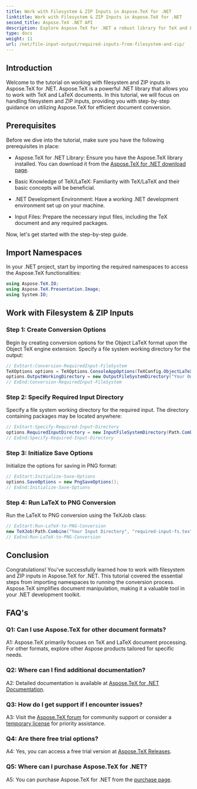 ```yaml
---
title: Work with Filesystem & ZIP Inputs in Aspose.TeX for .NET
linktitle: Work with Filesystem & ZIP Inputs in Aspose.TeX for .NET
second_title: Aspose.TeX .NET API
description: Explore Aspose.TeX for .NET a robust library for TeX and LaTeX document handling. Efficiently convert files with filesystem and ZIP inputs.
type: docs
weight: 11
url: /net/file-input-output/required-inputs-from-filesystem-and-zip/
---
```

## Introduction

Welcome to the tutorial on working with filesystem and ZIP inputs in Aspose.TeX for .NET. Aspose.TeX is a powerful .NET library that allows you to work with TeX and LaTeX documents. In this tutorial, we will focus on handling filesystem and ZIP inputs, providing you with step-by-step guidance on utilizing Aspose.TeX for efficient document conversion.

## Prerequisites

Before we dive into the tutorial, make sure you have the following prerequisites in place:

- Aspose.TeX for .NET Library: Ensure you have the Aspose.TeX library installed. You can download it from the [Aspose.TeX for .NET download page](https://releases.aspose.com/tex/net/).

- Basic Knowledge of TeX/LaTeX: Familiarity with TeX/LaTeX and their basic concepts will be beneficial.

- .NET Development Environment: Have a working .NET development environment set up on your machine.

- Input Files: Prepare the necessary input files, including the TeX document and any required packages.

Now, let's get started with the step-by-step guide.

## Import Namespaces

In your .NET project, start by importing the required namespaces to access the Aspose.TeX functionalities:

```csharp
using Aspose.TeX.IO;
using Aspose.TeX.Presentation.Image;
using System.IO;
```

## Work with Filesystem & ZIP Inputs

### Step 1: Create Conversion Options

Begin by creating conversion options for the Object LaTeX format upon the Object TeX engine extension. Specify a file system working directory for the output:

```csharp
// ExStart:Conversion-RequiredInput-FileSystem
TeXOptions options = TeXOptions.ConsoleAppOptions(TeXConfig.ObjectLaTeX);
options.OutputWorkingDirectory = new OutputFileSystemDirectory("Your Output Directory");
// ExEnd:Conversion-RequiredInput-FileSystem
```

### Step 2: Specify Required Input Directory

Specify a file system working directory for the required input. The directory containing packages may be located anywhere:

```csharp
// ExStart:Specify-Required-Input-Directory
options.RequiredInputDirectory = new InputFileSystemDirectory(Path.Combine("Your Input Directory", "packages"));
// ExEnd:Specify-Required-Input-Directory
```

### Step 3: Initialize Save Options

Initialize the options for saving in PNG format:

```csharp
// ExStart:Initialize-Save-Options
options.SaveOptions = new PngSaveOptions();
// ExEnd:Initialize-Save-Options
```

### Step 4: Run LaTeX to PNG Conversion

Run the LaTeX to PNG conversion using the TeXJob class:

```csharp
// ExStart:Run-LaTeX-to-PNG-Conversion
new TeXJob(Path.Combine("Your Input Directory", "required-input-fs.tex"), new ImageDevice(), options).Run();
// ExEnd:Run-LaTeX-to-PNG-Conversion
```

## Conclusion

Congratulations! You've successfully learned how to work with filesystem and ZIP inputs in Aspose.TeX for .NET. This tutorial covered the essential steps from importing namespaces to running the conversion process. Aspose.TeX simplifies document manipulation, making it a valuable tool in your .NET development toolkit.

## FAQ's

### Q1: Can I use Aspose.TeX for other document formats?

A1: Aspose.TeX primarily focuses on TeX and LaTeX document processing. For other formats, explore other Aspose products tailored for specific needs.

### Q2: Where can I find additional documentation?

A2: Detailed documentation is available at [Aspose.TeX for .NET Documentation](https://reference.aspose.com/tex/net/).

### Q3: How do I get support if I encounter issues?

A3: Visit the [Aspose.TeX forum](https://forum.aspose.com/c/tex/47) for community support or consider a [temporary license](https://purchase.aspose.com/temporary-license/) for priority assistance.

### Q4: Are there free trial options?

A4: Yes, you can access a free trial version at [Aspose.TeX Releases](https://releases.aspose.com/).

### Q5: Where can I purchase Aspose.TeX for .NET?

A5: You can purchase Aspose.TeX for .NET from the [purchase page](https://purchase.aspose.com/buy).
